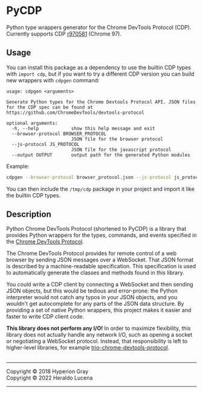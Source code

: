 # PyCDP
Python type wrappers generator for the Chrome DevTools Protocol (CDP). Currently supports CDP [r970581][2] (Chrome 97).

## Usage
You can install this package as a dependency to use the builtin CDP types with `import cdp`, but if you want to try a different CDP version you can build new wrappers with `cdpgen` command:
```
usage: cdpgen <arguments>

Generate Python types for the Chrome Devtools Protocol API. JSON files for the CDP spec can be found at https://github.com/ChromeDevTools/devtools-protocol

optional arguments:
  -h, --help            show this help message and exit
  --browser-protocol BROWSER_PROTOCOL
                        JSON file for the browser protocol
  --js-protocol JS_PROTOCOL
                        JSON file for the javascript protocol
  --output OUTPUT       output path for the generated Python modules

```
Example:
```sh
cdpgen --browser-protocol browser_protocol.json --js-protocol js_protocol.json --output /tmp/cdp
```
You can then include the `/tmp/cdp` package in your project and import it like the builtin CDP types.

## Description
Python Chrome DevTools Protocol (shortened to PyCDP) is a library that provides
Python wrappers for the types, commands, and events specified in the [Chrome
DevTools Protocol](https://github.com/ChromeDevTools/devtools-protocol/).

The Chrome DevTools Protocol provides for remote control of a web browser by
sending JSON messages over a WebSocket. That JSON format is described by a
machine-readable specification. This specification is used to automatically
generate the classes and methods found in this library.

You could write a CDP client by connecting a WebSocket and then sending JSON
objects, but this would be tedious and error-prone: the Python interpreter would
not catch any typos in your JSON objects, and you wouldn't get autocomplete for
any parts of the JSON data structure. By providing a set of native Python
wrappers, this project makes it easier and faster to write CDP client code.

**This library does not perform any I/O!** In order to maximize
flexibility, this library does not actually handle any network I/O, such as
opening a socket or negotiating a WebSocket protocol. Instead, that
responsibility is left to higher-level libraries, for example
[trio-chrome-devtools-protocol](https://github.com/hyperiongray/trio-chrome-devtools-protocol).
<br><br>
<hr>
Copyright &copy; 2018 Hyperion Gray<br>
Copyright &copy; 2022 Heraldo Lucena
<hr>

[1]: https://github.com/HyperionGray/python-chrome-devtools-protocol
[2]: https://github.com/ChromeDevTools/devtools-protocol/tree/1b1e643d77dacc9568b5acc1efdeaec19c048a27